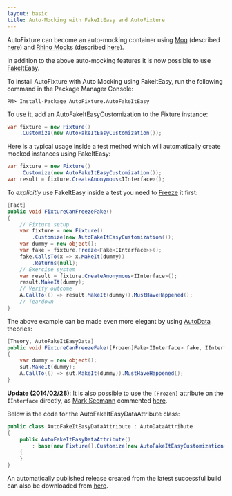 ```yaml
---
layout: basic
title: Auto-Mocking with FakeItEasy and AutoFixture
---
```


<p>AutoFixture can become an auto-mocking container using <a title="The simplest mocking library for .NET 3.5 and Silverlight with deep C# 3.0 integration." href="http://code.google.com/p/moq/" target="_blank">Moq</a>&nbsp;(described <a title="AutoFixture as an auto-mocking container." href="http://blog.ploeh.dk/2010/08/19/AutoFixtureAsAnAutomockingContainer.aspx" target="_blank">here</a>) and <a title="Rhino Mocks is a dynamic mock object framework for the .Net platform. Its purpose is to ease testing by allowing the developer to create mock implementations of custom objects and verify the interactions using unit testing." href="http://hibernatingrhinos.com/open-source/rhino-mocks" target="_blank">Rhino Mocks</a> (described <a title="Rhino Mocks-based auto-mocking with AutoFixture." href="http://blog.ploeh.dk/2010/11/13/RhinoMocksbasedAutomockingWithAutoFixture.aspx" target="_blank">here</a>).</p>
<p>In addition to the above auto-mocking features it is now possible to use <a title="A .Net dynamic fake framework for creating all types of fake objects, mocks, stubs etc. Easier semantics, all fake objects are just that - fakes - the use of the fakes determines whether they're mocks or stubs." href="http://code.google.com/p/fakeiteasy/" target="_blank">FakeItEasy</a>.</p>
<p>To install AutoFixture with Auto Mocking using FakeItEasy, run the following command in the Package Manager Console:</p>

``` text
PM> Install-Package AutoFixture.AutoFakeItEasy
```

<p>To use it, add an AutoFakeItEasyCustomization to the Fixture instance:</p>

``` csharp
var fixture = new Fixture()
    .Customize(new AutoFakeItEasyCustomization());
```

<p>Here is a typical usage inside a test method which will automatically create mocked instances using FakeItEasy:</p>

``` csharp
var fixture = new Fixture()
    .Customize(new AutoFakeItEasyCustomization());
var result = fixture.CreateAnonymous<IInterface>();
```

<p>To <em>explicitly </em>use FakeItEasy inside a test you need to <a title="AutoFixture Freeze." href="http://blog.ploeh.dk/2010/03/17/AutoFixtureFreeze.aspx" target="_blank">Freeze</a> it first:</p>

``` csharp
[Fact]
public void FixtureCanFreezeFake()
{
    // Fixture setup
    var fixture = new Fixture()
        .Customize(new AutoFakeItEasyCustomization());
    var dummy = new object();
    var fake = fixture.Freeze<Fake<IInterface>>();
    fake.CallsTo(x => x.MakeIt(dummy))
        .Returns(null);
    // Exercise system
    var result = fixture.CreateAnonymous<IInterface>();
    result.MakeIt(dummy);
    // Verify outcome
    A.CallTo(() => result.MakeIt(dummy)).MustHaveHappened();
    // Teardown
}
```

<p>The above example can be made even more elegant by using <a title="AutoData Theories with AutoFixture." href="http://blog.ploeh.dk/2010/10/08/AutoDataTheoriesWithAutoFixture.aspx" target="_blank">AutoData</a> theories:</p>

``` csharp
[Theory, AutoFakeItEasyData]
public void FixtureCanFreezeFake([Frozen]Fake<IInterface> fake, IInterface sut)
{
    var dummy = new object();
    sut.MakeIt(dummy);
    A.CallTo(() => sut.MakeIt(dummy)).MustHaveHappened();
}
```

**Update (2014/02/28)**: It is also possible to use the `[Frozen]` attribute on the `IInterface` directly, as [Mark Seemann](http://blog.ploeh.dk/) commented [here](https://github.com/AutoFixture/AutoFixture/issues/251#issuecomment-36285413).

<p>Below is the code for the AutoFakeItEasyDataAttribute class:</p>

``` csharp
public class AutoFakeItEasyDataAttribute : AutoDataAttribute
{
    public AutoFakeItEasyDataAttribute()
        : base(new Fixture().Customize(new AutoFakeItEasyCustomization()))
    {
    }
}
```

<p>An automatically published release created from the latest successful build can also be downloaded from&nbsp;<a title="AutoFixture - Downloads" href="http://autofixture.codeplex.com/releases/view/78605" target="_blank">here</a>.</p>
